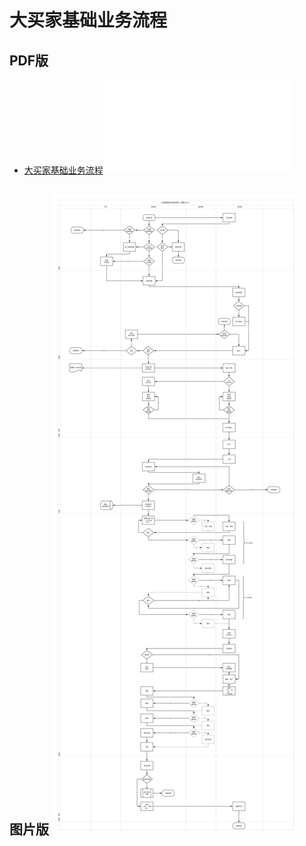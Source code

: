 # 大买家基础业务流程

## PDF版

* [大买家基础业务流程](/assets/UCN-SCS-BFC.pdf)![](/assets/UCN-SCS-BFC.pdf)

## 图片版 ![](/assets/UCN-SCS-BFC.png)

# 

# 

# 

# 

# 

# 

# 

# 

# 

# 

# 

# 

# 

# 

# 

# 

# 

# 

# 

# 

# 

# 



